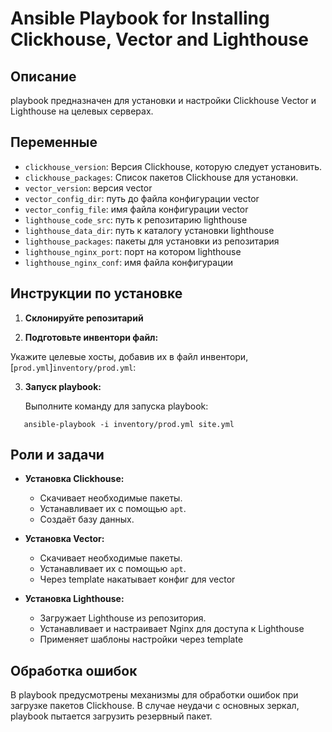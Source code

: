 # Ansible Playbook for Installing Clickhouse, Vector and Lighthouse

## Описание

playbook предназначен для установки и настройки Clickhouse Vector и Lighthouse на целевых серверах. 

## Переменные

- `clickhouse_version`: Версия Clickhouse, которую следует установить.
- `clickhouse_packages`: Список пакетов Clickhouse для установки.
- `vector_version`: версия vector
- `vector_config_dir`: путь до файла конфигурации vector
- `vector_config_file`: имя файла конфигурации vector
- `lighthouse_code_src`: путь к репозитарию lighthouse
- `lighthouse_data_dir`: путь к каталогу установки lighthouse
- `lighthouse_packages`: пакеты для установки из репозитария
- `lighthouse_nginx_port`: порт на котором lighthouse
- `lighthouse_nginx_conf`: имя файла конфигурации

## Инструкции по установке

1. **Склонируйте репозитарий**

2. **Подготовьте инвентори файл:**

Укажите целевые хосты, добавив их в файл инвентори, [`prod.yml`]`inventory/prod.yml`:


3. **Запуск playbook:**

   Выполните команду для запуска playbook:

```shell
   ansible-playbook -i inventory/prod.yml site.yml
```
   
## Роли и задачи

- **Установка Clickhouse:**
  - Скачивает необходимые пакеты.
  - Устанавливает их с помощью `apt`.
  - Создаёт базу данных.

- **Установка Vector:**
  - Скачивает необходимые пакеты.
  - Устанавливает их с помощью `apt`.
  - Через template накатывает конфиг для vector

- **Установка Lighthouse:**
  - Загружает Lighthouse из репозитория.
  - Устанавливает и настраивает Nginx для доступа к Lighthouse
  - Применяет шаблоны настройки через template

## Обработка ошибок

В playbook предусмотрены механизмы для обработки ошибок при загрузке пакетов Clickhouse. В случае неудачи с основных зеркал, playbook пытается загрузить резервный пакет.
